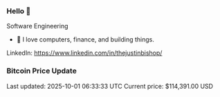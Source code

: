 ### Hello 🤙  

Software Engineering

- 🔭 I love computers, finance, and building things.
  
LinkedIn: https://www.linkedin.com/in/thejustinbishop/  









































































































































































































































































































































































































































































































































































































































































































































































































































































































































































































































































































































































### Bitcoin Price Update
Last updated: 2025-10-01 06:33:33 UTC
Current price: $114,391.00 USD
